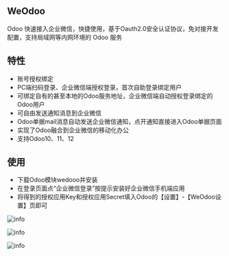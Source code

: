 ## WeOdoo
Odoo 快速接入企业微信，快捷使用，基于Oauth2.0安全认证协议，免对接开发配置，支持局域网等内网环境的 Odoo 服务


## 特性
* 账号授权绑定
* PC端扫码登录、企业微信端授权登录，首次自助登录绑定用户
* 可绑定自有的甚至本地的Odoo服务地址，企业微信端自动授权登录绑定的Odoo用户
* 可自由发送通知消息到企业微信
* Odoo单据mail消息自动发送企业微信通知，点开通知直接进入Odoo单据页面
* 实现了Odoo融合到企业微信的移动化办公
* 支持Odoo10、11、12


## 使用

- 下载Odoo模块wedooo并安装
- 在登录页面点“企业微信登录”按提示安装好企业微信手机端应用
- 将得到的授权应用Key和授权应用Secret填入Odoo的【设置】-【WeOdoo设置】页即可

![info](http://oejia.net/files/201811/12123008687.jpeg)

![info](http://oejia.net/files/201811/12123138548.jpeg)

![info](http://oejia.net/files/201811/12123243069.jpeg)


